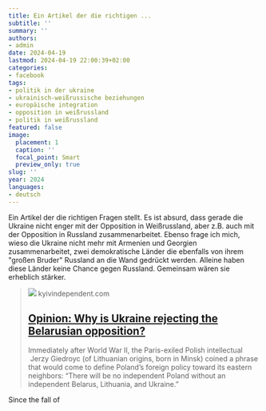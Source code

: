 ```yaml
---
title: Ein Artikel der die richtigen ...
subtitle: ''
summary: ''
authors:
- admin
date: 2024-04-19
lastmod: 2024-04-19 22:00:39+02:00
categories:
- facebook
tags:
- politik in der ukraine
- ukrainisch-weißrussische beziehungen
- europäische integration
- opposition in weißrussland
- politik in weißrussland
featured: false
image:
  placement: 1
  caption: ''
  focal_point: Smart
  preview_only: true
slug: ''
year: 2024
languages:
- deutsch
---
```


Ein Artikel der die richtigen Fragen stellt. Es ist absurd, dass gerade die Ukraine nicht enger mit der Opposition in Weißrussland, aber z.B. auch mit der Opposition in Russland zusammenarbeitet. Ebenso frage ich mich, wieso die Ukraine nicht mehr mit Armenien und Georgien zusammenarbeitet, zwei demokratische Länder die ebenfalls von ihrem "großen Bruder" Russland an die Wand gedrückt werden. Alleine haben diese Länder keine Chance gegen Russland. Gemeinsam wären sie erheblich stärker.
> [![](https://assets.kyivindependent.com/content/images/2024/04/GettyImages-1321542675.jpg)](https://kyivindependent.com/opinion-why-is-ukraine-rejecting-the-belarusian-opposition/)
> kyivindependent.com
> ## [Opinion: Why is Ukraine rejecting the Belarusian opposition?](https://kyivindependent.com/opinion-why-is-ukraine-rejecting-the-belarusian-opposition/)
>
>Immediately after World War II, the Paris-exiled Polish intellectual  Jerzy Giedroyc (of Lithuanian origins, born in Minsk) coined a phrase that would come to define Poland’s foreign policy toward its eastern neighbors: “There will be no independent Poland without an independent Belarus, Lithuania, and Ukraine.”

Since the fall of